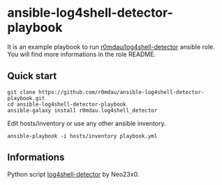 ansible-log4shell-detector-playbook
===================================

It is an example playbook to run [r0mdau/log4shell-detector](https://github.com/r0mdau/ansible-role-log4shell-detector) ansible role.
You will find more informations in the role README.

## Quick start

    git clone https://github.com/r0mdau/ansible-log4shell-detector-playbook.git
    cd ansible-log4shell-detector-playbook
    ansible-galaxy install r0mdau.log4shell_detector

Edit hosts/inventory or use any other ansible inventory.

    ansible-playbook -i hosts/inventory playbook.yml

## Informations

Python script [log4shell-detector](https://github.com/Neo23x0/log4shell-detector) by Neo23x0.
